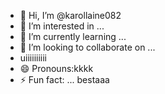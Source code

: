 - 👋 Hi, I’m @karollaine082
- 👀 I’m interested in ...
- 🌱 I’m currently learning ...
- 💞️ I’m looking to collaborate on ...
- uiiiiiiiiii
- 😄 Pronouns:kkkk
- ⚡ Fun fact: ...
bestaaa
<!---
karollaine082/karollaine082 is a ✨ special ✨ repository because its `README.md` (this file) appears on your GitHub profile.
You can click the Preview link to take a look at your changes.
--->

